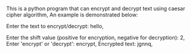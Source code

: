 This is a python program that can encrypt and decrypt text using caesar cipher algorithm,
An example is demonstrated below:

Enter the text to encrypt/decrypt: hello,

Enter the shift value (positive for encryption, negative for decryption): 2,
Enter 'encrypt' or 'decrypt': encrypt,
Encrypted text: jgnnq,
